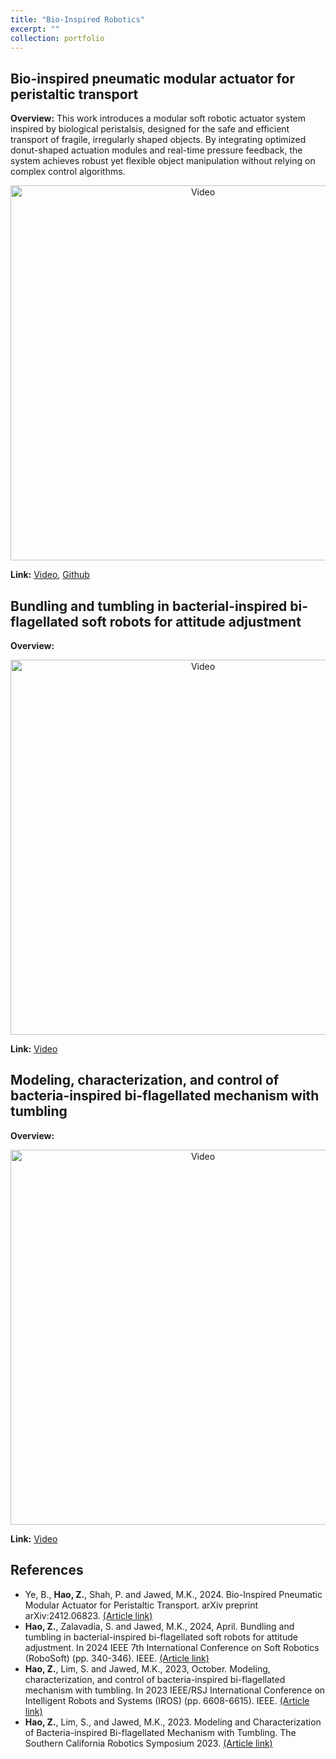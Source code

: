 ```yaml
---
title: "Bio-Inspired Robotics"
excerpt: ""
collection: portfolio
---
```


## Bio-inspired pneumatic modular actuator for peristaltic transport
**Overview:** This work introduces a modular soft robotic actuator system inspired by biological peristalsis, designed for the safe and efficient transport of fragile, irregularly shaped objects. By integrating optimized donut-shaped actuation modules and real-time pressure feedback, the system achieves robust yet flexible object manipulation without relying on complex control algorithms. 

<p align="center">
  <img src="https://zhuonanhao.github.io/Home/assets/portfolio/bioinspired_robotics/vid_ral_2025.gif" alt="Video" style="width:600px;"/>
  <br>
</p>

**Link:** [Video](https://zhuonanhao.github.io/Home/assets/portfolio/bioinspired_robotics/vid_ral_2025.mp4), [Github](https://github.com/StructuresComp/Peristaltic_Actuator)

## Bundling and tumbling in bacterial-inspired bi-flagellated soft robots for attitude adjustment
**Overview:** 

<p align="center">
  <img src="https://zhuonanhao.github.io/Home/assets/portfolio/bioinspired_robotics/vid_robosoft_2024.gif" alt="Video" style="width:600px;"/>
  <br>
</p>

**Link:** [Video](https://zhuonanhao.github.io/Home/assets/portfolio/bioinspired_robotics/vid_robosoft_2024.mp4) 

## Modeling, characterization, and control of bacteria-inspired bi-flagellated mechanism with tumbling
**Overview:** 

<p align="center">
  <img src="https://zhuonanhao.github.io/Home/assets/portfolio/bioinspired_robotics/vid_iros_2023.gif" alt="Video" style="width:600px;"/>
  <br>
</p>

**Link:** [Video](https://zhuonanhao.github.io/Home/assets/portfolio/bioinspired_robotics/vid_iros_2023.mp4) 

## References

* Ye, B., **Hao, Z.**, Shah, P. and Jawed, M.K., 2024. Bio-Inspired Pneumatic Modular Actuator for Peristaltic Transport. arXiv preprint arXiv:2412.06823. [(Article link)](https://arxiv.org/abs/2412.06823)
* **Hao, Z.**, Zalavadia, S. and Jawed, M.K., 2024, April. Bundling and tumbling in bacterial-inspired bi-flagellated soft robots for attitude adjustment. In 2024 IEEE 7th International Conference on Soft Robotics (RoboSoft) (pp. 340-346). IEEE. [(Article link)](https://ieeexplore.ieee.org/abstract/document/10521926)
* **Hao, Z.**, Lim, S. and Jawed, M.K., 2023, October. Modeling, characterization, and control of bacteria-inspired bi-flagellated mechanism with tumbling. In 2023 IEEE/RSJ International Conference on Intelligent Robots and Systems (IROS) (pp. 6608-6615). IEEE. [(Article link)](https://ieeexplore.ieee.org/abstract/document/10341992)
* **Hao, Z.**, Lim, S., and Jawed, M.K., 2023. Modeling and Characterization of Bacteria-inspired Bi-flagellated Mechanism with Tumbling. The Southern California Robotics Symposium 2023. [(Article link)](https://bpb-us-e2.wpmucdn.com/sites.uci.edu/dist/2/5230/files/2023/09/SCR2023_Zhuonan-Zhuonan-Hao.pdf)

